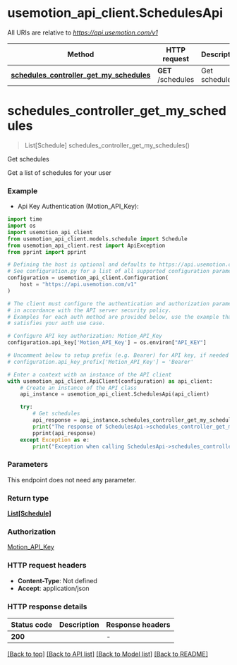 # usemotion_api_client.SchedulesApi

All URIs are relative to *https://api.usemotion.com/v1*

Method | HTTP request | Description
------------- | ------------- | -------------
[**schedules_controller_get_my_schedules**](SchedulesApi.md#schedules_controller_get_my_schedules) | **GET** /schedules | Get schedules


# **schedules_controller_get_my_schedules**
> List[Schedule] schedules_controller_get_my_schedules()

Get schedules

Get a list of schedules for your user

### Example

* Api Key Authentication (Motion_API_Key):
```python
import time
import os
import usemotion_api_client
from usemotion_api_client.models.schedule import Schedule
from usemotion_api_client.rest import ApiException
from pprint import pprint

# Defining the host is optional and defaults to https://api.usemotion.com/v1
# See configuration.py for a list of all supported configuration parameters.
configuration = usemotion_api_client.Configuration(
    host = "https://api.usemotion.com/v1"
)

# The client must configure the authentication and authorization parameters
# in accordance with the API server security policy.
# Examples for each auth method are provided below, use the example that
# satisfies your auth use case.

# Configure API key authorization: Motion_API_Key
configuration.api_key['Motion_API_Key'] = os.environ["API_KEY"]

# Uncomment below to setup prefix (e.g. Bearer) for API key, if needed
# configuration.api_key_prefix['Motion_API_Key'] = 'Bearer'

# Enter a context with an instance of the API client
with usemotion_api_client.ApiClient(configuration) as api_client:
    # Create an instance of the API class
    api_instance = usemotion_api_client.SchedulesApi(api_client)

    try:
        # Get schedules
        api_response = api_instance.schedules_controller_get_my_schedules()
        print("The response of SchedulesApi->schedules_controller_get_my_schedules:\n")
        pprint(api_response)
    except Exception as e:
        print("Exception when calling SchedulesApi->schedules_controller_get_my_schedules: %s\n" % e)
```



### Parameters
This endpoint does not need any parameter.

### Return type

[**List[Schedule]**](Schedule.md)

### Authorization

[Motion_API_Key](../README.md#Motion_API_Key)

### HTTP request headers

 - **Content-Type**: Not defined
 - **Accept**: application/json

### HTTP response details
| Status code | Description | Response headers |
|-------------|-------------|------------------|
**200** |  |  -  |

[[Back to top]](#) [[Back to API list]](../README.md#documentation-for-api-endpoints) [[Back to Model list]](../README.md#documentation-for-models) [[Back to README]](../README.md)

